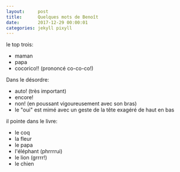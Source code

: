 ```yaml
---
layout:     post
title:      Quelques mots de Benoît
date:       2017-12-29 00:00:01
categories: jekyll pixyll
---
```


le top trois:  
  - maman  
  - papa  
  - cocorico!! (prononcé co-co-co!)  
  
Dans le désordre:  
  - auto! (très important)  
  - encore!  
  - non! (en poussant vigoureusement avec son bras)  
  - le "oui" est mimé avec un geste de la tête exagéré de haut en bas  

il pointe dans le livre:  
  - le coq    
  - la fleur    
  - le papa  
  - l'éléphant    (phrrrrui)  
  - le lion  (grrrr!)  
  - le chien  
  
  
  
 
  
